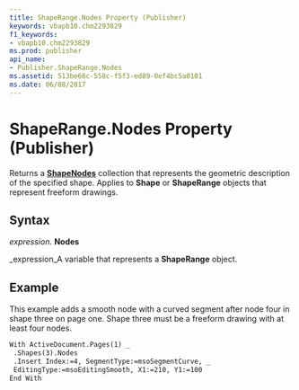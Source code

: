 ```yaml
---
title: ShapeRange.Nodes Property (Publisher)
keywords: vbapb10.chm2293829
f1_keywords:
- vbapb10.chm2293829
ms.prod: publisher
api_name:
- Publisher.ShapeRange.Nodes
ms.assetid: 513be66c-558c-f5f3-ed89-0ef4bc5a0101
ms.date: 06/08/2017
---
```



# ShapeRange.Nodes Property (Publisher)

Returns a **[ShapeNodes](shapenodes-object-publisher.md)** collection that represents the geometric description of the specified shape. Applies to **Shape** or **ShapeRange** objects that represent freeform drawings.


## Syntax

 _expression_. **Nodes**

 _expression_A variable that represents a **ShapeRange** object.


## Example

This example adds a smooth node with a curved segment after node four in shape three on page one. Shape three must be a freeform drawing with at least four nodes.


```vb
With ActiveDocument.Pages(1) _ 
 .Shapes(3).Nodes 
 .Insert Index:=4, SegmentType:=msoSegmentCurve, _ 
 EditingType:=msoEditingSmooth, X1:=210, Y1:=100 
End With
```



